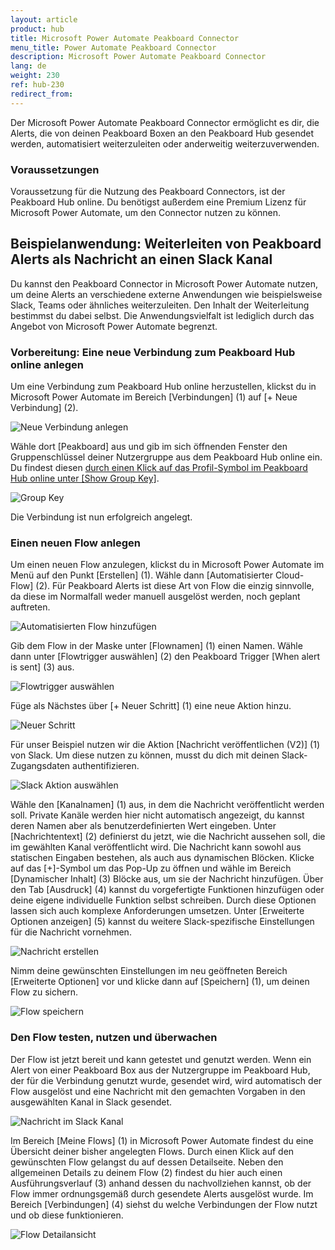 ```yaml
---
layout: article
product: hub
title: Microsoft Power Automate Peakboard Connector
menu_title: Power Automate Peakboard Connector
description: Microsoft Power Automate Peakboard Connector
lang: de
weight: 230
ref: hub-230
redirect_from:
---
```


Der Microsoft Power Automate Peakboard Connector ermöglicht es dir, die Alerts, die von deinen Peakboard Boxen an den Peakboard Hub gesendet werden, automatisiert weiterzuleiten oder anderweitig weiterzuverwenden.

### Voraussetzungen

Voraussetzung für die Nutzung des Peakboard Connectors, ist der Peakboard Hub online.
Du benötigst außerdem eine Premium Lizenz für Microsoft Power Automate, um den Connector nutzen zu können.

## Beispielanwendung: Weiterleiten von Peakboard Alerts als Nachricht an einen Slack Kanal

Du kannst den Peakboard Connector in Microsoft Power Automate nutzen, um deine Alerts an verschiedene externe Anwendungen wie beispielsweise Slack, Teams oder ähnliches weiterzuleiten.
Den Inhalt der Weiterleitung bestimmst du dabei selbst. Die Anwendungsvielfalt ist lediglich durch das Angebot von Microsoft Power Automate begrenzt.

### Vorbereitung: Eine neue Verbindung zum Peakboard Hub online anlegen

Um eine Verbindung zum Peakboard Hub online herzustellen, klickst du in Microsoft Power Automate im Bereich [Verbindungen] (1) auf [+ Neue Verbindung] (2).

![Neue Verbindung anlegen](/assets/images/hub/de_hub_powerautomate-01.png)

Wähle dort [Peakboard] aus und gib im sich öffnenden Fenster den Gruppenschlüssel deiner Nutzergruppe aus dem Peakboard Hub online ein.
Du findest diesen [durch einen Klick auf das Profil-Symbol im Peakboard Hub online unter [Show Group Key]](/hub/Peakboard_Hub_online/de-get-started-online.html).

![Group Key](/assets/images/hub/de_hub_powerautomate-02.png)

Die Verbindung ist nun erfolgreich angelegt.

### Einen neuen Flow anlegen

Um einen neuen Flow anzulegen, klickst du in Microsoft Power Automate im Menü auf den Punkt [Erstellen] (1). Wähle dann [Automatisierter Cloud-Flow] (2). Für Peakboard Alerts ist diese Art von Flow die einzig sinnvolle, da diese im Normalfall weder manuell ausgelöst werden, noch geplant auftreten.

![Automatisierten Flow hinzufügen](/assets/images/hub/de_hub_powerautomate-03.png)

Gib dem Flow in der Maske unter [Flownamen] (1) einen Namen. Wähle dann unter [Flowtrigger auswählen] (2) den Peakboard Trigger [When alert is sent] (3) aus.

![Flowtrigger auswählen](/assets/images/hub/de_hub_powerautomate-04.png)

Füge als Nächstes über [+ Neuer Schritt] (1) eine neue Aktion hinzu.

![Neuer Schritt](/assets/images/hub/de_hub_powerautomate-05.png)

Für unser Beispiel nutzen wir die Aktion [Nachricht veröffentlichen (V2)] (1) von Slack.
Um diese nutzen zu können, musst du dich mit deinen Slack-Zugangsdaten authentifizieren.

![Slack Aktion auswählen](/assets/images/hub/de_hub_powerautomate-06.png)

Wähle den [Kanalnamen] (1) aus, in dem die Nachricht veröffentlicht werden soll. Private Kanäle werden hier nicht automatisch angezeigt, du kannst deren Namen aber als benutzerdefinierten Wert eingeben.
Unter [Nachrichtentext] (2) definierst du jetzt, wie die Nachricht aussehen soll, die im gewählten Kanal veröffentlicht wird.
Die Nachricht kann sowohl aus statischen Eingaben bestehen, als auch aus dynamischen Blöcken.
Klicke auf das [+]-Symbol um das Pop-Up zu öffnen und wähle im Bereich [Dynamischer Inhalt] (3) Blöcke aus, um sie der Nachricht hinzufügen.
Über den Tab [Ausdruck] (4) kannst du vorgefertigte Funktionen hinzufügen oder deine eigene individuelle Funktion selbst schreiben. Durch diese Optionen lassen sich auch komplexe Anforderungen umsetzen.
Unter [Erweiterte Optionen anzeigen] (5) kannst du weitere Slack-spezifische Einstellungen für die Nachricht vornehmen.

![Nachricht erstellen](/assets/images/hub/de_hub_powerautomate-07.png)

Nimm deine gewünschten Einstellungen im neu geöffneten Bereich [Erweiterte Optionen] vor und klicke dann auf [Speichern] (1), um deinen Flow zu sichern.

![Flow speichern](/assets/images/hub/de_hub_powerautomate-08.png)

### Den Flow testen, nutzen und überwachen

Der Flow ist jetzt bereit und kann getestet und genutzt werden.
Wenn ein Alert von einer Peakboard Box aus der Nutzergruppe im Peakboard Hub, der für die Verbindung genutzt wurde, gesendet wird, wird automatisch der Flow ausgelöst und eine Nachricht mit den gemachten Vorgaben in den ausgewählten Kanal in Slack gesendet.

![Nachricht im Slack Kanal](/assets/images/hub/de_hub_powerautomate-09.png)

Im Bereich [Meine Flows] (1) in Microsoft Power Automate findest du eine Übersicht deiner bisher angelegten Flows. Durch einen Klick auf den gewünschten Flow gelangst du auf dessen Detailseite. Neben den allgemeinen Details zu deinem Flow (2) findest du hier auch einen Ausführungsverlauf (3) anhand dessen du nachvollziehen kannst, ob der Flow immer ordnungsgemäß durch gesendete Alerts ausgelöst wurde.
Im Bereich [Verbindungen] (4) siehst du welche Verbindungen der Flow nutzt und ob diese funktionieren.

![Flow Detailansicht](/assets/images/hub/de_hub_powerautomate-10.png)
